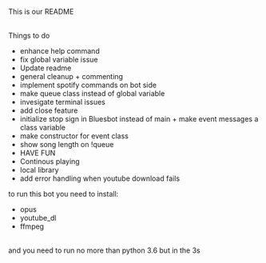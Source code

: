 This is our README <br><br>

Things to do <br>
- enhance help command <br>
- fix global variable issue<br>
- Update readme<br>
- general cleanup + commenting<br>
- implement spotify commands on bot side<br>
- make queue class instead of global variable<br>
- invesigate terminal issues<br>
- add close feature<br>
- initialize stop sign in Bluesbot instead of main + make event messages a class variable<br>
- make constructor for event class<br>
- show song length on !queue <br>
- HAVE FUN<br>
- Continous playing<br>
- local library <br>
- add error handling when youtube download fails<br>

to run this bot you need to install: <br>
  - opus <br>
  - youtube_dl <br>
  - ffmpeg <br>
  <br>
 and you need to run no more than python 3.6 but in the 3s <br>
